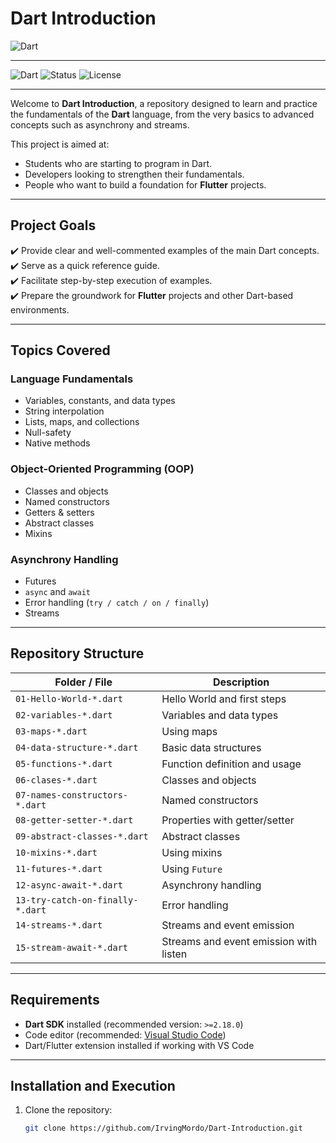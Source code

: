 # Dart Introduction  

![Dart](https://img.shields.io/badge/Dart-blue?logo=dart&logoColor=white&style=for-the-badge)

--- 
![Dart](https://img.shields.io/badge/Dart-2.18%2B-blue?logo=dart&logoColor=white&style=for-the-badge)
![Status](https://img.shields.io/badge/Status-Active-success?style=for-the-badge)
![License](https://img.shields.io/badge/License-MIT-green?style=for-the-badge)

---

Welcome to **Dart Introduction**, a repository designed to learn and practice the fundamentals of the **Dart** language, from the very basics to advanced concepts such as asynchrony and streams.  

This project is aimed at:  
- Students who are starting to program in Dart.  
- Developers looking to strengthen their fundamentals.  
- People who want to build a foundation for **Flutter** projects.  

---

## Project Goals  

✔️ Provide clear and well-commented examples of the main Dart concepts.  
✔️ Serve as a quick reference guide.  
✔️ Facilitate step-by-step execution of examples.  
✔️ Prepare the groundwork for **Flutter** projects and other Dart-based environments.  

---

## Topics Covered  

### Language Fundamentals  
- Variables, constants, and data types  
- String interpolation  
- Lists, maps, and collections  
- Null-safety  
- Native methods  

### Object-Oriented Programming (OOP)  
- Classes and objects  
- Named constructors  
- Getters & setters  
- Abstract classes  
- Mixins  

### Asynchrony Handling  
- Futures  
- `async` and `await`  
- Error handling (`try / catch / on / finally`)  
- Streams  

---

## Repository Structure  

| Folder / File | Description |
|---------------|-------------|
| `01-Hello-World-*.dart` | Hello World and first steps |
| `02-variables-*.dart` | Variables and data types |
| `03-maps-*.dart` | Using maps |
| `04-data-structure-*.dart` | Basic data structures |
| `05-functions-*.dart` | Function definition and usage |
| `06-clases-*.dart` | Classes and objects |
| `07-names-constructors-*.dart` | Named constructors |
| `08-getter-setter-*.dart` | Properties with getter/setter |
| `09-abstract-classes-*.dart` | Abstract classes |
| `10-mixins-*.dart` | Using mixins |
| `11-futures-*.dart` | Using `Future` |
| `12-async-await-*.dart` | Asynchrony handling |
| `13-try-catch-on-finally-*.dart` | Error handling |
| `14-streams-*.dart` | Streams and event emission |
| `15-stream-await-*.dart` | Streams and event emission with listen |

---

## Requirements  

- **Dart SDK** installed (recommended version: `>=2.18.0`)  
- Code editor (recommended: [Visual Studio Code](https://code.visualstudio.com/))  
- Dart/Flutter extension installed if working with VS Code  

---

## Installation and Execution  

1. Clone the repository:  
   ```bash
   git clone https://github.com/IrvingMordo/Dart-Introduction.git
